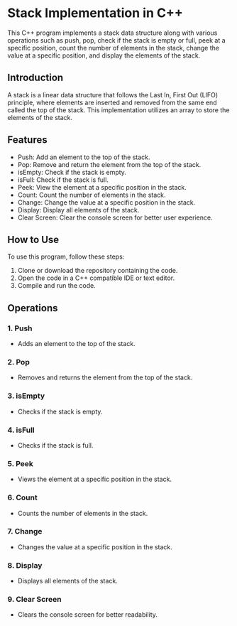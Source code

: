 # Stack Implementation in C++

This C++ program implements a stack data structure along with various operations such as push, pop, check if the stack is empty or full, peek at a specific position, count the number of elements in the stack, change the value at a specific position, and display the elements of the stack.

## Introduction

A stack is a linear data structure that follows the Last In, First Out (LIFO) principle, where elements are inserted and removed from the same end called the top of the stack. This implementation utilizes an array to store the elements of the stack.

## Features

- Push: Add an element to the top of the stack.
- Pop: Remove and return the element from the top of the stack.
- isEmpty: Check if the stack is empty.
- isFull: Check if the stack is full.
- Peek: View the element at a specific position in the stack.
- Count: Count the number of elements in the stack.
- Change: Change the value at a specific position in the stack.
- Display: Display all elements of the stack.
- Clear Screen: Clear the console screen for better user experience.

## How to Use

To use this program, follow these steps:

1. Clone or download the repository containing the code.
2. Open the code in a C++ compatible IDE or text editor.
3. Compile and run the code.

## Operations

### 1. Push
   - Adds an element to the top of the stack.

### 2. Pop
   - Removes and returns the element from the top of the stack.

### 3. isEmpty
   - Checks if the stack is empty.

### 4. isFull
   - Checks if the stack is full.

### 5. Peek
   - Views the element at a specific position in the stack.

### 6. Count
   - Counts the number of elements in the stack.

### 7. Change
   - Changes the value at a specific position in the stack.

### 8. Display
   - Displays all elements of the stack.

### 9. Clear Screen
   - Clears the console screen for better readability.

